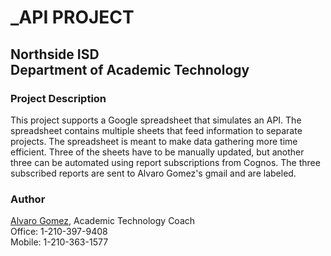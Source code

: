 # _API PROJECT
## Northside ISD<br>Department of Academic Technology
### Project Description
This project supports a Google spreadsheet that simulates an API. The spreadsheet contains multiple sheets that feed information to separate projects. The spreadsheet is meant to make data gathering more time efficient. Three of the sheets have to be manually updated, but another three can be automated using report subscriptions from Cognos. The three subscribed reports are sent to Alvaro Gomez's gmail and are labeled.

### Author
[Alvaro Gomez](mailto:alvaro.gomez@nisd.net), Academic Technology Coach<br>
Office: 1-210-397-9408<br>
Mobile: 1-210-363-1577
